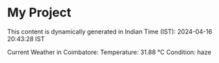 # My Project

This content is dynamically generated in Indian Time (IST): 2024-04-16 20:43:28 IST


Current Weather in Coimbatore:
Temperature: 31.88 °C
Condition: haze
